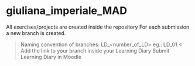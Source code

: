 # giuliana_imperiale_MAD

All exercises/projects are created inside the repository
For each submission a new branch is created. 
>Naming convention of branches: LD_<number_of_LD> eg.: LD_01 <
Add the link to your branch inside your Learning Diary
Submit Learning Diary in Moodle
